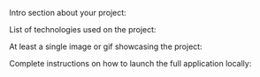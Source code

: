 Intro section about your project:

List of technologies used on the project:

At least a single image or gif showcasing the project:

Complete instructions on how to launch the full application locally:
